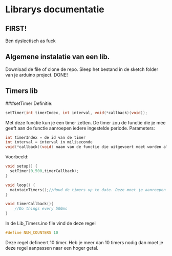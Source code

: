 # Librarys documentatie
## FIRST!
Ben dyslectisch as fuck

## Algemene instalatie van een lib. 
Download de file of clone de repo.
Sleep het bestand in de sketch folder van je arduino project.
DONE!

## Timers lib
###setTimer
Definitie:
````C
setTimer(int timerIndex, int interval, void(*callback)(void));
````
Met deze functie kun je een timer zetten. 
De timer zou de functie die je mee geeft aan de functie aanroepen iedere ingestelde periode.
Parameters:
````C
int timerIndex = de id van de timer
int interval = interval in miliseconde
void(*callback)(void) naam van de functie die uitgevoert moet worden als de timer klaar is
```` 
Voorbeeld:
````C
void setup() {
  setTimer(0,500,timerCallback);
}

void loop() {
  maintainTimers();//Houd de timers up te date. Deze moet je aanroepen wil je dat de lib werkt.
}

void timerCallback(){
    //Do things every 500ms
}
````
In de Lib_Timers.ino file vind de deze regel
````C
#define NUM_COUNTERS 10
````
Deze regel defineert 10 timer. Heb je meer dan 10 timers nodig dan moet je deze regel aanpassen naar een hoger getal.